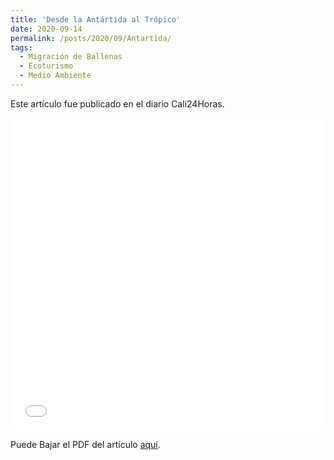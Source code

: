 ```yaml
---
title: 'Desde la Antártida al Trópico'
date: 2020-09-14
permalink: /posts/2020/09/Antartida/
tags:
  - Migración de Ballenas
  - Ecoturismo
  - Medio Ambiente
---
```


Este artículo fue publicado en el diario Cali24Horas.

<iframe src="/files/Cali24horas03.pdf" width="100%" height="500" frameborder="no" border="0" marginwidth="0" marginheight="0"></iframe>

Puede Bajar el PDF del artículo [aquí](/files/Cali24horas03.pdf).
